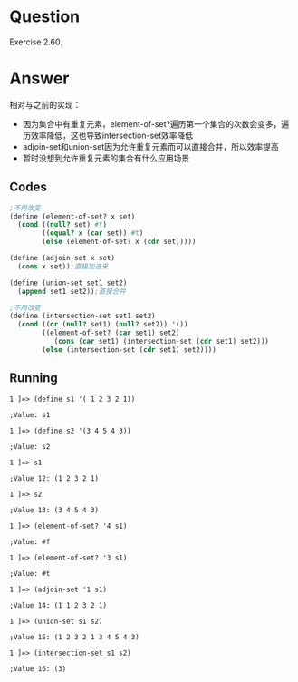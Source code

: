 # Question
Exercise 2.60.

# Answer
相对与之前的实现：
* 因为集合中有重复元素，element-of-set?遍历第一个集合的次数会变多，遍历效率降低，这也导致intersection-set效率降低
* adjoin-set和union-set因为允许重复元素而可以直接合并，所以效率提高
* 暂时没想到允许重复元素的集合有什么应用场景

## Codes
```scheme
;不用改变
(define (element-of-set? x set)
  (cond ((null? set) #f)
        ((equal? x (car set)) #t)
        (else (element-of-set? x (cdr set)))))

(define (adjoin-set x set)
  (cons x set));直接加进来

(define (union-set set1 set2)
  (append set1 set2));直接合并

;不用改变
(define (intersection-set set1 set2)
  (cond ((or (null? set1) (null? set2)) '())
        ((element-of-set? (car set1) set2)
           (cons (car set1) (intersection-set (cdr set1) set2)))
        (else (intersection-set (cdr set1) set2))))
```

## Running
```
1 ]=> (define s1 '( 1 2 3 2 1))

;Value: s1

1 ]=> (define s2 '(3 4 5 4 3))

;Value: s2

1 ]=> s1

;Value 12: (1 2 3 2 1)

1 ]=> s2

;Value 13: (3 4 5 4 3)

1 ]=> (element-of-set? '4 s1)

;Value: #f

1 ]=> (element-of-set? '3 s1)

;Value: #t

1 ]=> (adjoin-set '1 s1)

;Value 14: (1 1 2 3 2 1)

1 ]=> (union-set s1 s2)

;Value 15: (1 2 3 2 1 3 4 5 4 3)

1 ]=> (intersection-set s1 s2)

;Value 16: (3)
```
